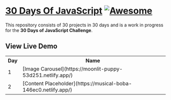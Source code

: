 # [30 Days Of JavaScript](https://30daysofjs.netlify.app) [![Awesome](https://awesome.re/badge.svg)](https://awesome.re)

This repository consists of 30 projects in 30 days and is a work in progress for the **30 Days of JavaScript Challenge**.

## View Live Demo

<table>
  <tr>
    <th>Day</th>
    <th>Name</th>
  </tr>
  <tr>
    <td>1</td>
    <td>[Image Carousel](https://moonlit-puppy-53d251.netlify.app/)</td>
  </tr>
  <tr>
    <td>2</td>
    <td>[Content Placeholder](https://musical-boba-146ec0.netlify.app/)</td>
  </tr>
</table>

